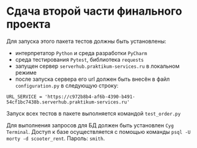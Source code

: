 ﻿# Сдача второй части финального проекта
Для запуска этого пакета тестов должны быть установлены: 
- интерпретатор `Python` и среда разработки `PyCharm`
- среда тестирования `Pytest`, библиотека `requests`
- запущен сервер `serverhub.praktikum-services.ru` в локальном режиме
- после запуска сервера его url должен быть внесён в файл `configuration.py` в следующую строку:
```
URL_SERVICE = 'https://c972b8b4-af6b-4390-b491-54cf1bc7438b.serverhub.praktikum-services.ru'
```

Запуск всех тестов в пакете выполняется командой `test_order.py`

Для выполнения запросов для БД должен быть установлен `Cyg Terminal`.
Доступ к базе осуществляется с помощью команды `psql -U morty -d scooter_rent`. Пароль: `smith`. 